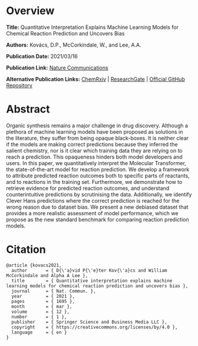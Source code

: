 # Overview
**Title:**
Quantitative Interpretation Explains Machine Learning Models for Chemical Reaction Prediction and Uncovers Bias

**Authors:**
Kovács, D.P., McCorkindale, W., and Lee, A.A.

**Publication Date:**
2021/03/16

**Publication Link:**
[Nature Communications](https://www.nature.com/articles/s41467-021-21895-w)

**Alternative Publication Links:**
[ChemRxiv](https://chemrxiv.org/engage/chemrxiv/article-details/60c7509f567dfe0f14ec58cb) |
[ResearchGate](https://www.researchgate.net/publication/350097666_Quantitative_interpretation_explains_machine_learning_models_for_chemical_reaction_prediction_and_uncovers_bias) |
[Official GitHub Repository](https://github.com/davkovacs/MTExplainer)


# Abstract
Organic synthesis remains a major challenge in drug discovery. 
Although a plethora of machine learning models have been proposed as solutions in the literature, they suffer from being opaque black-boxes. 
It is neither clear if the models are making correct predictions because they inferred the salient chemistry, nor is it clear which training data they are relying on to reach a prediction. 
This opaqueness hinders both model developers and users. 
In this paper, we quantitatively interpret the Molecular Transformer, the state-of-the-art model for reaction prediction. 
We develop a framework to attribute predicted reaction outcomes both to specific parts of reactants, and to reactions in the training set. 
Furthermore, we demonstrate how to retrieve evidence for predicted reaction outcomes, and understand counterintuitive predictions by scrutinising the data. 
Additionally, we identify Clever Hans predictions where the correct prediction is reached for the wrong reason due to dataset bias. 
We present a new debiased dataset that provides a more realistic assessment of model performance, which we propose as the new standard benchmark for comparing reaction prediction models.


# Citation
```
@article {kovacs2021,
  author       = { D{\'a}vid P{\'e}ter Kov{\'a}cs and William McCorkindale and Alpha A Lee },
  title        = { Quantitative interpretation explains machine learning models for chemical reaction prediction and uncovers bias },
  journal      = { Nat. Commun. },
  year         = { 2021 },
  pages        = { 1695 },
  month        = { mar },
  volume       = { 12 },
  number       = { 1 },
  publisher    = { Springer Science and Business Media LLC },
  copyright    = { https://creativecommons.org/licenses/by/4.0 },
  language     = { en }
}
```
